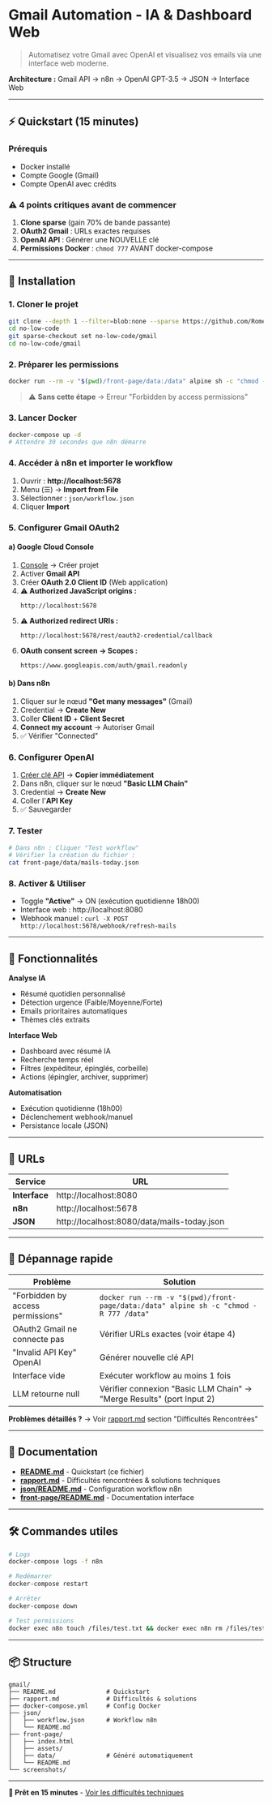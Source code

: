 # Gmail Automation - IA & Dashboard Web

> Automatisez votre Gmail avec OpenAI et visualisez vos emails via une interface web moderne.

**Architecture :** Gmail API → n8n → OpenAI GPT-3.5 → JSON → Interface Web

---

## ⚡ Quickstart (15 minutes)

### Prérequis
- Docker installé
- Compte Google (Gmail)
- Compte OpenAI avec crédits

### ⚠️ 4 points critiques avant de commencer

1. **Clone sparse** (gain 70% de bande passante)
2. **OAuth2 Gmail** : URLs exactes requises
3. **OpenAI API** : Générer une NOUVELLE clé
4. **Permissions Docker** : `chmod 777` AVANT docker-compose

---

## 🚀 Installation

### 1. Cloner le projet
```bash
git clone --depth 1 --filter=blob:none --sparse https://github.com/RomeoCavazza/no-low-code.git
cd no-low-code
git sparse-checkout set no-low-code/gmail
cd no-low-code/gmail
```

### 2. Préparer les permissions
```bash
docker run --rm -v "$(pwd)/front-page/data:/data" alpine sh -c "chmod -R 777 /data"
```
> ⚠️ **Sans cette étape** → Erreur "Forbidden by access permissions"

### 3. Lancer Docker
```bash
docker-compose up -d
# Attendre 30 secondes que n8n démarre
```

### 4. Accéder à n8n et importer le workflow
1. Ouvrir : **http://localhost:5678**
2. Menu (☰) → **Import from File**
3. Sélectionner : `json/workflow.json`
4. Cliquer **Import**

### 5. Configurer Gmail OAuth2

#### a) Google Cloud Console
1. [Console](https://console.cloud.google.com/) → Créer projet
2. Activer **Gmail API**
3. Créer **OAuth 2.0 Client ID** (Web application)
4. **⚠️ Authorized JavaScript origins :**
   ```
   http://localhost:5678
   ```
5. **⚠️ Authorized redirect URIs :**
   ```
   http://localhost:5678/rest/oauth2-credential/callback
   ```
6. **OAuth consent screen → Scopes :**
   ```
   https://www.googleapis.com/auth/gmail.readonly
   ```

#### b) Dans n8n
1. Cliquer sur le nœud **"Get many messages"** (Gmail)
2. Credential → **Create New**
3. Coller **Client ID** + **Client Secret**
4. **Connect my account** → Autoriser Gmail
5. ✅ Vérifier "Connected"

### 6. Configurer OpenAI
1. [Créer clé API](https://platform.openai.com/api-keys) → **Copier immédiatement**
2. Dans n8n, cliquer sur le nœud **"Basic LLM Chain"**
3. Credential → **Create New**
4. Coller l'**API Key**
5. ✅ Sauvegarder

### 7. Tester
```bash
# Dans n8n : Cliquer "Test workflow"
# Vérifier la création du fichier :
cat front-page/data/mails-today.json
```

### 8. Activer & Utiliser
- Toggle **"Active"** → ON (exécution quotidienne 18h00)
- Interface web : http://localhost:8080
- Webhook manuel : `curl -X POST http://localhost:5678/webhook/refresh-mails`

---

## 🎯 Fonctionnalités

**Analyse IA**
- Résumé quotidien personnalisé
- Détection urgence (Faible/Moyenne/Forte)
- Emails prioritaires automatiques
- Thèmes clés extraits

**Interface Web**
- Dashboard avec résumé IA
- Recherche temps réel
- Filtres (expéditeur, épinglés, corbeille)
- Actions (épingler, archiver, supprimer)

**Automatisation**
- Exécution quotidienne (18h00)
- Déclenchement webhook/manuel
- Persistance locale (JSON)

---

## 🔗 URLs

| Service | URL |
|---------|-----|
| **Interface** | http://localhost:8080 |
| **n8n** | http://localhost:5678 |
| **JSON** | http://localhost:8080/data/mails-today.json |

---

## 🐛 Dépannage rapide

| Problème | Solution |
|----------|----------|
| "Forbidden by access permissions" | `docker run --rm -v "$(pwd)/front-page/data:/data" alpine sh -c "chmod -R 777 /data"` |
| OAuth2 Gmail ne connecte pas | Vérifier URLs exactes (voir étape 4) |
| "Invalid API Key" OpenAI | Générer nouvelle clé API |
| Interface vide | Exécuter workflow au moins 1 fois |
| LLM retourne null | Vérifier connexion "Basic LLM Chain" → "Merge Results" (port Input 2) |

**Problèmes détaillés ?** → Voir [rapport.md](rapport.md) section "Difficultés Rencontrées"

---

## 📖 Documentation

- **[README.md](README.md)** - Quickstart (ce fichier)
- **[rapport.md](rapport.md)** - Difficultés rencontrées & solutions techniques
- **[json/README.md](json/README.md)** - Configuration workflow n8n
- **[front-page/README.md](front-page/README.md)** - Documentation interface

---

## 🛠️ Commandes utiles

```bash
# Logs
docker-compose logs -f n8n

# Redémarrer
docker-compose restart

# Arrêter
docker-compose down

# Test permissions
docker exec n8n touch /files/test.txt && docker exec n8n rm /files/test.txt
```

---

## 📦 Structure

```
gmail/
├── README.md              # Quickstart
├── rapport.md             # Difficultés & solutions
├── docker-compose.yml     # Config Docker
├── json/
│   ├── workflow.json      # Workflow n8n
│   └── README.md
├── front-page/
│   ├── index.html
│   ├── assets/
│   ├── data/              # Généré automatiquement
│   └── README.md
└── screenshots/
```

---

**🎉 Prêt en 15 minutes** - [Voir les difficultés techniques](rapport.md)
